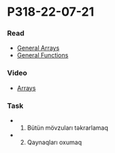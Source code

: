 # P318-22-07-21

### Read

* [General Arrays](https://www.tutorialspoint.com/computer_programming/computer_programming_arrays.htm)
* [General Functions](https://www.tutorialspoint.com/computer_programming/computer_programming_functions.htm)

### Video
* [Arrays](https://www.youtube.com/watch?v=OnPP5xDmFv0)


### Task

* 1. Bütün mövzuları təkrarlamaq
* 2. Qaynaqları oxumaq
